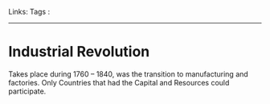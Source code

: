 Links: 
Tags : 
___
# Industrial Revolution
Takes place during 1760 – 1840, was the transition to manufacturing and factories. Only Countries that had the Capital and Resources could participate.
